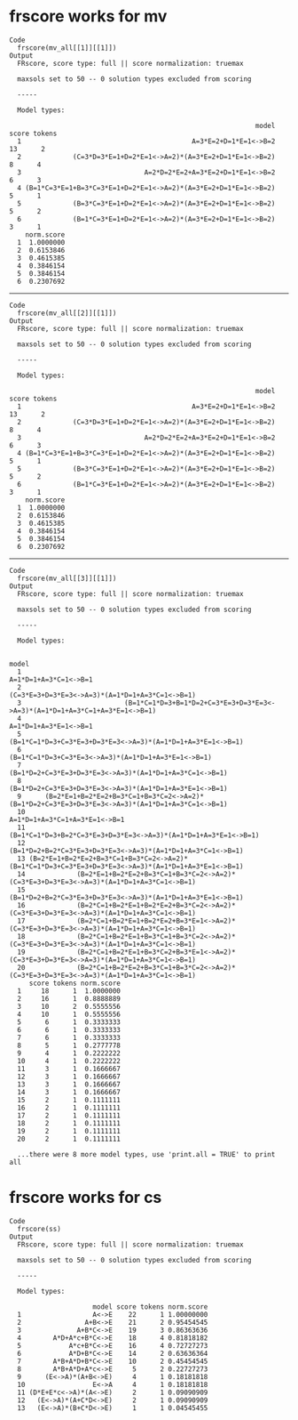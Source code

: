 # frscore works for mv

    Code
      frscore(mv_all[[1]][[1]])
    Output
      FRscore, score type: full || score normalization: truemax 
      
      maxsols set to 50 -- 0 solution types excluded from scoring 
      
      -----
       
      Model types: 
      
                                                                  model score tokens
      1                                           A=3*E=2+D=1*E=1<->B=2    13      2
      2             (C=3*D=3*E=1+D=2*E=1<->A=2)*(A=3*E=2+D=1*E=1<->B=2)     8      4
      3                               A=2*D=2*E=2+A=3*E=2+D=1*E=1<->B=2     6      3
      4 (B=1*C=3*E=1+B=3*C=3*E=1+D=2*E=1<->A=2)*(A=3*E=2+D=1*E=1<->B=2)     5      1
      5             (B=3*C=3*E=1+D=2*E=1<->A=2)*(A=3*E=2+D=1*E=1<->B=2)     5      2
      6             (B=1*C=3*E=1+D=2*E=1<->A=2)*(A=3*E=2+D=1*E=1<->B=2)     3      1
        norm.score
      1  1.0000000
      2  0.6153846
      3  0.4615385
      4  0.3846154
      5  0.3846154
      6  0.2307692
      
      

---

    Code
      frscore(mv_all[[2]][[1]])
    Output
      FRscore, score type: full || score normalization: truemax 
      
      maxsols set to 50 -- 0 solution types excluded from scoring 
      
      -----
       
      Model types: 
      
                                                                  model score tokens
      1                                           A=3*E=2+D=1*E=1<->B=2    13      2
      2             (C=3*D=3*E=1+D=2*E=1<->A=2)*(A=3*E=2+D=1*E=1<->B=2)     8      4
      3                               A=2*D=2*E=2+A=3*E=2+D=1*E=1<->B=2     6      3
      4 (B=1*C=3*E=1+B=3*C=3*E=1+D=2*E=1<->A=2)*(A=3*E=2+D=1*E=1<->B=2)     5      1
      5             (B=3*C=3*E=1+D=2*E=1<->A=2)*(A=3*E=2+D=1*E=1<->B=2)     5      2
      6             (B=1*C=3*E=1+D=2*E=1<->A=2)*(A=3*E=2+D=1*E=1<->B=2)     3      1
        norm.score
      1  1.0000000
      2  0.6153846
      3  0.4615385
      4  0.3846154
      5  0.3846154
      6  0.2307692
      
      

---

    Code
      frscore(mv_all[[3]][[1]])
    Output
      FRscore, score type: full || score normalization: truemax 
      
      maxsols set to 50 -- 0 solution types excluded from scoring 
      
      -----
       
      Model types: 
      
                                                                                                       model
      1                                                                                A=1*D=1+A=3*C=1<->B=1
      2                                                      (C=3*E=3+D=3*E=3<->A=3)*(A=1*D=1+A=3*C=1<->B=1)
      3                          (B=1*C=1*D=3+B=1*D=2+C=3*E=3+D=3*E=3<->A=3)*(A=1*D=1+A=3*C=1+A=3*E=1<->B=1)
      4                                                                                A=1*D=1+A=3*E=1<->B=1
      5                                          (B=1*C=1*D=3+C=3*E=3+D=3*E=3<->A=3)*(A=1*D=1+A=3*E=1<->B=1)
      6                                                  (B=1*C=1*D=3+C=3*E=3<->A=3)*(A=1*D=1+A=3*E=1<->B=1)
      7                                              (B=1*D=2+C=3*E=3+D=3*E=3<->A=3)*(A=1*D=1+A=3*C=1<->B=1)
      8                                              (B=1*D=2+C=3*E=3+D=3*E=3<->A=3)*(A=1*D=1+A=3*E=1<->B=1)
      9      (B=2*E=1+B=2*E=2+B=3*C=1+B=3*C=2<->A=2)*(B=1*D=2+C=3*E=3+D=3*E=3<->A=3)*(A=1*D=1+A=3*C=1<->B=1)
      10                                                                       A=1*D=1+A=3*C=1+A=3*E=1<->B=1
      11                                     (B=1*C=1*D=3+B=2*C=3*E=3+D=3*E=3<->A=3)*(A=1*D=1+A=3*E=1<->B=1)
      12                                         (B=1*D=2+B=2*C=3*E=3+D=3*E=3<->A=3)*(A=1*D=1+A=3*C=1<->B=1)
      13 (B=2*E=1+B=2*E=2+B=3*C=1+B=3*C=2<->A=2)*(B=1*C=1*D=3+C=3*E=3+D=3*E=3<->A=3)*(A=1*D=1+A=3*E=1<->B=1)
      14             (B=2*E=1+B=2*E=2+B=3*C=1+B=3*C=2<->A=2)*(C=3*E=3+D=3*E=3<->A=3)*(A=1*D=1+A=3*C=1<->B=1)
      15                                         (B=1*D=2+B=2*C=3*E=3+D=3*E=3<->A=3)*(A=1*D=1+A=3*E=1<->B=1)
      16             (B=2*C=1+B=2*E=1+B=2*E=2+B=3*C=2<->A=2)*(C=3*E=3+D=3*E=3<->A=3)*(A=1*D=1+A=3*C=1<->B=1)
      17             (B=2*C=1+B=2*E=1+B=2*E=2+B=3*E=1<->A=2)*(C=3*E=3+D=3*E=3<->A=3)*(A=1*D=1+A=3*C=1<->B=1)
      18             (B=2*C=1+B=2*E=1+B=3*C=1+B=3*C=2<->A=2)*(C=3*E=3+D=3*E=3<->A=3)*(A=1*D=1+A=3*C=1<->B=1)
      19             (B=2*C=1+B=2*E=1+B=3*C=2+B=3*E=1<->A=2)*(C=3*E=3+D=3*E=3<->A=3)*(A=1*D=1+A=3*C=1<->B=1)
      20             (B=2*C=1+B=2*E=2+B=3*C=1+B=3*C=2<->A=2)*(C=3*E=3+D=3*E=3<->A=3)*(A=1*D=1+A=3*C=1<->B=1)
         score tokens norm.score
      1     18      1  1.0000000
      2     16      1  0.8888889
      3     10      2  0.5555556
      4     10      1  0.5555556
      5      6      1  0.3333333
      6      6      1  0.3333333
      7      6      1  0.3333333
      8      5      1  0.2777778
      9      4      1  0.2222222
      10     4      1  0.2222222
      11     3      1  0.1666667
      12     3      1  0.1666667
      13     3      1  0.1666667
      14     3      1  0.1666667
      15     2      1  0.1111111
      16     2      1  0.1111111
      17     2      1  0.1111111
      18     2      1  0.1111111
      19     2      1  0.1111111
      20     2      1  0.1111111
      
      ...there were 8 more model types, use 'print.all = TRUE' to print all 
      

# frscore works for cs

    Code
      frscore(ss)
    Output
      FRscore, score type: full || score normalization: truemax 
      
      maxsols set to 50 -- 0 solution types excluded from scoring 
      
      -----
       
      Model types: 
      
                         model score tokens norm.score
      1                  A<->E    22      1 1.00000000
      2                A+B<->E    21      2 0.95454545
      3              A+B*C<->E    19      3 0.86363636
      4        A*D+A*c+B*C<->E    18      4 0.81818182
      5            A*c+B*C<->E    16      4 0.72727273
      6            A*D+B*C<->E    14      2 0.63636364
      7        A*B+A*D+B*C<->E    10      2 0.45454545
      8        A*B+A*D+A*c<->E     5      2 0.22727273
      9      (E<->A)*(A+B<->E)     4      1 0.18181818
      10                 E<->A     4      1 0.18181818
      11 (D*E+E*c<->A)*(A<->E)     2      1 0.09090909
      12   (E<->A)*(A+C*D<->E)     2      1 0.09090909
      13   (E<->A)*(B+C*D<->E)     1      1 0.04545455
      
      

